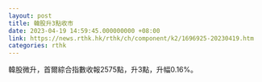 ```yaml
---
layout: post
title: 韓股升3點收市
date: 2023-04-19 14:59:45.000000000 +08:00
link: https://news.rthk.hk/rthk/ch/component/k2/1696925-20230419.htm
categories: rthk
---
```


韓股微升，首爾綜合指數收報2575點，升3點，升幅0.16%。

